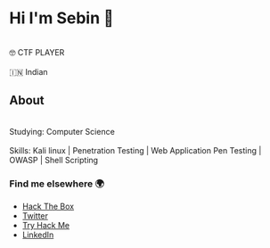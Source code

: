 <!--
**0xSebin/0xSebin** is a ✨ _special_ ✨ repository because its `README.md` (this file) appears on your GitHub profile.

Here are some ideas to get you started:
-->
# **Hi I'm Sebin 👋**

<br> 🤓 CTF PLAYER </br>
<br> 🇮🇳 Indian </br>
## About
   <br> Studying: Computer Science </br>
   <br> Skills: Kali linux | Penetration Testing | Web Application Pen Testing | OWASP | Shell Scripting </br>

### Find me elsewhere 🌍



- [Hack The Box](https://app.hackthebox.eu/profile/140940)
- [Twitter](https://twitter.com/sebinthomas99)
- [Try Hack Me](https://tryhackme.com/p/0xSebin)
- [LinkedIn](https://www.linkedin.com/in/sebin-thomas/)
